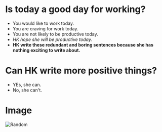 # Is today a good day for working?

* You would like to work today.
* You are craving for work today.
* You are not likely to be productive today.
* *HK hope she will be productive today.*
* **HK write these redundant and boring sentences because she has nothing exciting to write about.**


# Can HK write more positive things?

* YEs, she can.
* No, she can't.

# Image
![Random](https://design-milk.com/images/2018/09/1041-georg-jensen.jpg)
